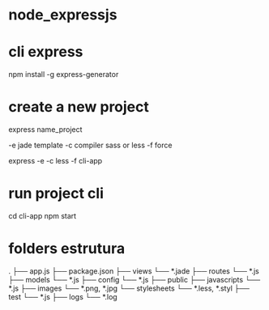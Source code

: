 # node_expressjs

# cli express
npm install -g express-generator

# create a new project
express name_project

-e jade template
-c compiler sass or less
-f force

express -e -c less -f cli-app

# run project cli
cd cli-app
npm start

# folders estrutura
.
├── app.js
├── package.json
├── views
    └── *.jade
├── routes
    └── *.js
├── models
    └── *.js
├── config
    └── *.js
├── public
    ├── javascripts
        └── *.js
    ├── images
        └── *.png, *.jpg
    └── stylesheets
        └── *.less, *.styl
├── test
    └── *.js
├── logs
    └── *.log